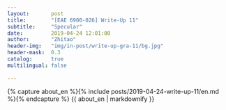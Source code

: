 ```yaml
---
layout:       post
title:        "[EAE 6900-026] Write-Up 11"
subtitle:     "Specular"
date:         2019-04-24 12:01:00
author:       "Zhitao"
header-img:   "img/in-post/write-up-gra-11/bg.jpg"
header-mask:  0.3
catalog:      true
multilingual: false

---
```


<!-- Chinese Version -->
<!-- <div class="zh post-container">
    {% capture about_zh %}{% include posts/2018-08-29-write-up-01/zh.md %}{% endcapture %}
    {{ about_zh | markdownify }}
</div> -->

<!-- English Version -->
<div class="en post-container">
    {% capture about_en %}{% include posts/2019-04-24-write-up-11/en.md %}{% endcapture %}
    {{ about_en | markdownify }}
</div>
